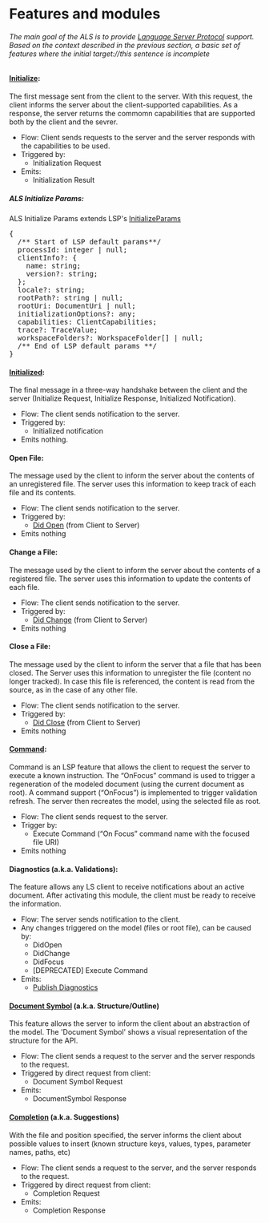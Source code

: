 # Features and modules

###### The main goal of the ALS is to provide [Language Server Protocol](https://microsoft.github.io/language-server-protocol/) support.  Based on the context described in the previous section, a basic set of features where the initial target://this sentence is incomplete
#### [Initialize](https://microsoft.github.io/language-server-protocol/specification#initialize):
The first message sent from the client to the server. With this request, the client informs the server about the client-supported capabilities. As a response, the server returns the commomn capabilities that are supported both by the client and the sevrer.
+ Flow: Client sends requests to the server and the server responds with the capabilities to be used.
+ Triggered by:
  + Initialization Request
+ Emits:
  + Initialization Result
  
##### ALS Initialize Params:
ALS Initialize Params extends LSP's [InitializeParams](https://microsoft.github.io/language-server-protocol/specifications/specification-3-16/#initializeParams)
<pre>
{
  /** Start of LSP default params**/
  processId: integer | null;
  clientInfo?: {
    name: string;
    version?: string;
  };
  locale?: string;
  rootPath?: string | null;
  rootUri: DocumentUri | null;
  initializationOptions?: any;
  capabilities: ClientCapabilities;
  trace?: TraceValue;
  workspaceFolders?: WorkspaceFolder[] | null;
  /** End of LSP default params **/
}
</pre>

#### [Initialized](https://microsoft.github.io/language-server-protocol/specification#initialized):
The final message in a three-way handshake between the client and the server (Initialize Request, Initialize Response, Initialized Notification).
+ Flow: The client sends notification to the server.
+ Triggered by:
  + Initialized notification
+ Emits nothing.

#### Open File:
The message used by the client to inform the server about the contents of an unregistered file.
The server uses this information to keep track of each file and its contents.
+ Flow: The client sends notification to the server.
+ Triggered by:
  + [Did Open](https://microsoft.github.io/language-server-protocol/specification#textDocument_didOpen) (from Client to Server)
+ Emits nothing

#### Change a File:
The message used by the client to inform the server about the contents of a registered file.
The server uses this information to update the contents of each file.
+ Flow: The client sends notification to the server.
+ Triggered by:
  + [Did Change](https://microsoft.github.io/language-server-protocol/specification#textDocument_didChange) (from Client to Server)
+ Emits nothing

#### Close a File:
The message used by the client to inform the server that a file that has been closed.
The Server uses this information to unregister the file (content no longer tracked). In case this file is referenced, the content is read from the source, as in the case of any other file.
+ Flow: The client sends notification to the server.
+ Triggered by:
  + [Did Close](https://microsoft.github.io/language-server-protocol/specification#textDocument_didClose) (from Client to Server)
+ Emits nothing

#### [Command](https://microsoft.github.io/language-server-protocol/specification#workspace_executeCommand):
Command is an LSP feature that allows the client to request the server to execute a known instruction. The “OnFocus” command is used to trigger a regeneration of the modeled document (using the current document as root).
A command support (“OnFocus”) is implemented to trigger validation refresh.
The server then recreates the model, using the selected file as root.
+ Flow: The client sends request to the server.
+ Trigger by:
  + Execute Command (“On Focus” command name with the focused file URI)
+ Emits nothing

#### Diagnostics (a.k.a. Validations):
The feature allows any LS client to receive notifications about an active document. After activating this module, the client must be ready to receive the information.
+ Flow: The server sends notification to the client.
+ Any changes triggered on the model (files or root file), can be caused by:
  + DidOpen
  + DidChange
  + DidFocus
  + [DEPRECATED] Execute Command<DidFocus>
+ Emits:
  + [Publish Diagnostics](https://microsoft.github.io/language-server-protocol/specification#textDocument_publishDiagnostics)


#### [Document Symbol](https://microsoft.github.io/language-server-protocol/specification#textDocument_documentSymbol) (a.k.a. Structure/Outline) 
This feature allows the server to inform the client about an abstraction of the model. The 'Document Symbol' shows a visual representation of the structure for the API.
+ Flow: The client sends a request to the server and the server responds to the request.
+ Triggered by direct request from client:
  + Document Symbol Request
+ Emits:
  + DocumentSymbol Response

#### [Completion](https://microsoft.github.io/language-server-protocol/specification#textDocument_completion) (a.k.a. Suggestions) 
With the file and position specified, the server informs the client about possible values to insert (known structure keys, values, types, parameter names, paths, etc) 
+ Flow: The client sends a request to the server, and the server responds to the request.
+ Triggered by direct request from client:
  + Completion Request
+ Emits:
  + Completion Response
